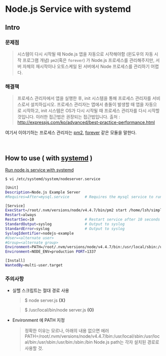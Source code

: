 # Node.js Service with systemd

## Intro

### 문제점
> 시스템이 다시 시작될 때 Node.js 앱을 자동으로 시작해야함 (윈도우의 자동 시작 프로그램 개념)
`pm2`(혹은 `forever`) 가 Node.js 프로세스를 관리해주지만, 서버 자체의 재시작이나 오토스케일 된 서버에서 Node 프로세스를 관리하기 어렵다.

### 해결책
> 프로세스 관리자에서 앱을 실행한 후, init 시스템을 통해 프로세스 관리자를 서비스로서 설치하십시오. 프로세스 관리자는 앱에서 충돌이 발생할 때 앱을 자동으로 시작하고, init 시스템은 OS가 다시 시작될 때 프로세스 관리자를 다시 시작할 것입니다. 이러한 접근법은 권장되는 접근법입니다.
출처 : http://expressjs.com/ko/advanced/best-practice-performance.html

여기서 이야기하는 프로세스 관리자는 [pm2](https://github.com/Unitech/pm2), [forever](https://github.com/foreverjs/forever) 같은 모듈을 말한다.

<br>

## How to use ( with [systemd](https://ko.wikipedia.org/wiki/Systemd) )
[Run node.js service with systemd](https://www.axllent.org/docs/view/nodejs-service-with-systemd/)

`$ vi /etc/systemd/system/nodeserver.service`
```bash
[Unit]
Description=Node.js Example Server
#Requires=After=mysql.service       # Requires the mysql service to run first

[Service]
ExecStart=/root/.nvm/versions/node/v4.4.7/bin/pm2 start /home/lsh/simple-server.js
Restart=always
RestartSec=10                       # Restart service after 10 seconds if node service crashes
StandardOutput=syslog               # Output to syslog
StandardError=syslog                # Output to syslog
SyslogIdentifier=nodejs-example
#User=<alternate user>
#Group=<alternate group>
Environment=PATH=/root/.nvm/versions/node/v4.4.7/bin:/usr/local/sbin:/usr/local/bin:/usr/sbin:/usr/bin:/sbin:/bin
Environment=NODE_ENV=production PORT=1337

[Install]
WantedBy=multi-user.target

```

### 주의사항

- 실핼 스크립트는 절대 경로 사용
	> $ node server.js **(X)**

	> $ /usr/local/bin/node server.js **(O)**

- Environment 에 PATH 지정
	> 정확한 이유는 모르나, 아래의 내용 없으면 에러
	> PATH=/root/.nvm/versions/node/v4.4.7/bin:/usr/local/sbin:/usr/local/bin:/usr/sbin:/usr/bin:/sbin:/bin
	> Node.js path는 각자 설치된 경로로 사용할 것.
